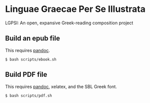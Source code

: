 # Linguae Graecae Per Se Illustrata

LGPSI: An open, expansive Greek-reading composition project

## Build an epub file

This requires [pandoc][1].

    $ bash scripts/ebook.sh

## Build PDF file

This requires [pandoc][1], xelatex, and the SBL Greek font.

    $ bash scripts/pdf.sh

[1]: https://pandoc.org/
